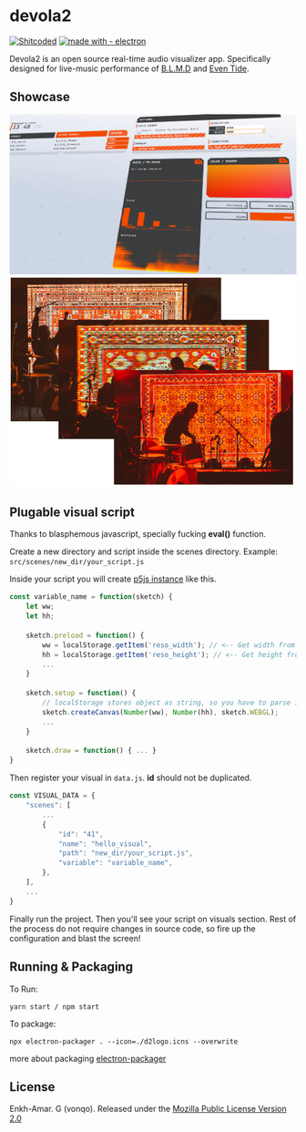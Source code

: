 # devola2

[![Shitcoded][ulaanbaatar-badge]][ub-wiki]
[![made with - electron](https://img.shields.io/static/v1?label=made+with&message=electron&color=%239feaf9&logo=electron&logoColor=%239feaf9)](https://)

Devola2 is an open source real-time audio visualizer app. Specifically designed for live-music performance of [B.L.M.D](https://linktr.ee/theblmd) and [Even Tide](https://www.youtube.com/@eventide6813). 

## Showcase
<img height="" src="https://github.com/vonqo/devola2/blob/main/assets/image/screen1.jpg" />

<img height="" src="https://github.com/vonqo/devola2/blob/main/assets/image/carpets.png" />

## Plugable visual script
Thanks to blasphemous javascript, specially fucking **eval()** function.


Create a new directory and script inside the scenes directory. Example: ```src/scenes/new_dir/your_script.js```


Inside your script you will create [p5js instance](https://p5js.org/reference/#/p5/p5) like this.
```javascript
const variable_name = function(sketch) {
    let ww;
    let hh;

    sketch.preload = function() {
        ww = localStorage.getItem('reso_width'); // <-- Get width from conf
        hh = localStorage.getItem('reso_height'); // <-- Get height from conf
        ...
    }

    sketch.setup = function() {
        // localStorage stores object as string, so you have to parse it to number
        sketch.createCanvas(Number(ww), Number(hh), sketch.WEBGL);
        ...
    }

    sketch.draw = function() { ... }
}
```

Then register your visual in ```data.js```. **id** should not be duplicated.
```javascript
const VISUAL_DATA = {
    "scenes": [
        ...
        {
            "id": "41",
            "name": "hello_visual",
            "path": "new_dir/your_script.js",
            "variable": "variable_name",
        },
    ],
    ...
}
```

Finally run the project. Then you'll see your script on visuals section. Rest of the process do not require changes in source code, so fire up the configuration and blast the screen!

## Running & Packaging
To Run:
```
yarn start / npm start
```

To package:
```
npx electron-packager . --icon=./d2logo.icns --overwrite
```

more about packaging [electron-packager](https://github.com/electron/packager)

## License
Enkh-Amar. G (vonqo). Released under the [Mozilla Public License Version 2.0](LICENSE)

[blmd-link]: https://linktr.ee/theblmd
[eventide-link]: https://www.youtube.com/@eventide6813
[ulaanbaatar-badge]: https://img.shields.io/badge/shitcoded%20in-%F0%9F%87%B2%F0%9F%87%B3ulaanbaatar-brightgreen.svg
[ub-wiki]: https://en.wikipedia.org/wiki/Ulaanbaatar
